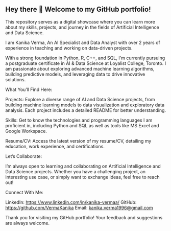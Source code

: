 ## Hey there 👋 Welcome to my GitHub portfolio!
This repository serves as a digital showcase where you can learn more about my skills, projects, and journey in the fields of Artificial Intelligence and Data Science.

I am Kanika Verma,
An AI Specialist and Data Analyst with over 2 years of experience in teaching and working on data-driven projects.

With a strong foundation in Python, R, C++, and SQL, I'm currently pursuing a postgraduate certificate in AI & Data Science at Loyalist College, Toronto. I am passionate about exploring advanced machine learning algorithms, building predictive models, and leveraging data to drive innovative solutions.

What You’ll Find Here:

Projects: Explore a diverse range of AI and Data Science projects, from building machine learning models to data visualization and exploratory data analysis. Each project includes a detailed README for better understanding.

Skills: Get to know the technologies and programming languages I am proficient in, including Python and SQL as well as tools like MS Excel and Google Workspace.

Resume/CV: Access the latest version of my resume/CV, detailing my education, work experience, and certifications.

Let’s Collaborate:

I’m always open to learning and collaborating on Artificial Intelligence and Data Science projects. Whether you have a challenging project, an interesting use case, or simply want to exchange ideas, feel free to reach out!

Connect With Me:

LinkedIn: https://www.linkedin.com/in/kanika-vermaa/
GitHub: https://github.com/VermaKanika
Email: kanika.verma1996@gmail.com

Thank you for visiting my GitHub portfolio! Your feedback and suggestions are always welcome.

